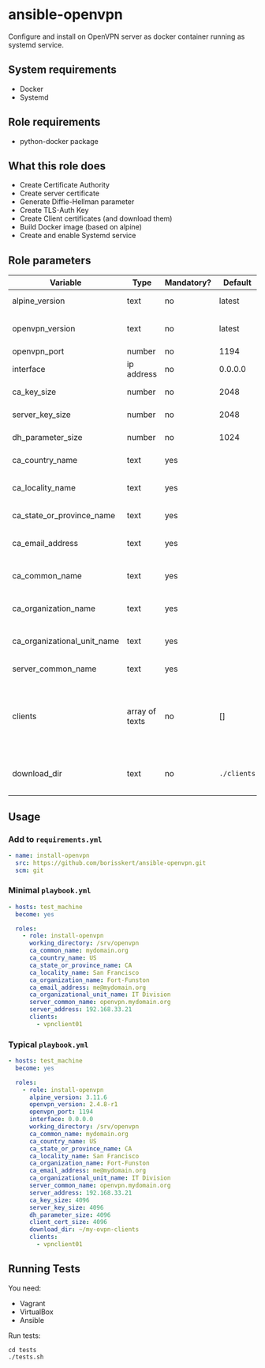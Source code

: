 # ansible-openvpn

Configure and install on OpenVPN server as docker container running as systemd service.

## System requirements

* Docker
* Systemd

## Role requirements

* python-docker package

## What this role does

* Create Certificate Authority
* Create server certificate
* Generate Diffie-Hellman parameter
* Create TLS-Auth Key
* Create Client certificates (and download them)
* Build Docker image (based on alpine)
* Create and enable Systemd service

## Role parameters

| Variable       | Type | Mandatory? | Default | Description                  |
|----------------|------|------------|---------|------------------------------|
| alpine_version | text | no         | latest  | Your selected alpine version |
| openvpn_version | text | no        | latest  | Your selected OpenVPN-Server version |
| openvpn_port    | number | no        | 1194  | Used network port |
| interface       | ip address | no    | 0.0.0.0 | Bound network address |
| ca_key_size     | number     | no    | 2048    | Keysize of the Certificate Authority |
| server_key_size | number     | no    | 2048    | Keysize of the server certificate |
| dh_parameter_size | number   | no    | 1024    | Size of the Diffie-Hellman parameter |
| ca_country_name   | text     | yes   |         | Certificate authority country code (i.e. `US`) |
| ca_locality_name  | text     | yes   |         | Certificate authority locality (i.e. `San Francisco`) |
| ca_state_or_province_name | text | yes |       | Certificate authority state or province (i.e. `CA`) |
| ca_email_address          | text | yes |       | Certificate authority email address (i.e. `me@myhost.mydomain.org`) |
| ca_common_name            | text | yes |       | Certificate authority common name (i.e. `mydomain.org`) |
| ca_organization_name      | text | yes |       | Certificate authority organization name (i.e. `Fort-Funston`) |
| ca_organizational_unit_name | text | yes |     | Certificate authority organizational unit name (i.e. `IT Division`) |
| server_common_name          | text | yes |     | Common name of the server certificate |
| clients                     | array of texts | no | [] | A list of client common names. For each client a client config in `ovpn` format will be created and downloaded to your local directory defined in `download_dir` |
| download_dir                | text           | no | `./clients` | Your local directory the created client `ovpn` configuration files will be downloaded |

## Usage

### Add to `requirements.yml`

```yaml
- name: install-openvpn
  src: https://github.com/borisskert/ansible-openvpn.git
  scm: git
```

### Minimal `playbook.yml`

```yaml
- hosts: test_machine
  become: yes

  roles:
    - role: install-openvpn
      working_directory: /srv/openvpn
      ca_common_name: mydomain.org
      ca_country_name: US
      ca_state_or_province_name: CA
      ca_locality_name: San Francisco
      ca_organization_name: Fort-Funston
      ca_email_address: me@mydomain.org
      ca_organizational_unit_name: IT Division
      server_common_name: openvpn.mydomain.org
      server_address: 192.168.33.21
      clients:
        - vpnclient01
```

### Typical `playbook.yml`

```yaml
- hosts: test_machine
  become: yes

  roles:
    - role: install-openvpn
      alpine_version: 3.11.6
      openvpn_version: 2.4.8-r1
      openvpn_port: 1194
      interface: 0.0.0.0
      working_directory: /srv/openvpn
      ca_common_name: mydomain.org
      ca_country_name: US
      ca_state_or_province_name: CA
      ca_locality_name: San Francisco
      ca_organization_name: Fort-Funston
      ca_email_address: me@mydomain.org
      ca_organizational_unit_name: IT Division
      server_common_name: openvpn.mydomain.org
      server_address: 192.168.33.21
      ca_key_size: 4096
      server_key_size: 4096
      dh_parameter_size: 4096
      client_cert_size: 4096
      download_dir: ~/my-ovpn-clients
      clients:
        - vpnclient01
```

## Running Tests

You need:

* Vagrant
* VirtualBox
* Ansible

Run tests:

```shell script
cd tests
./tests.sh
```

